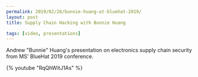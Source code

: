 ```yaml
---
permalink: 2019/02/26/bunnie-huang-at-bluehat-2019/
layout: post
title: Supply Chain Hacking with Bunnie Huang

tags: [video, presentations]
---
```


Andrew "Bunnie" Huang's presentation on electronics supply chain security from MS' BlueHat 2019 conference.

{% youtube "RqQhWitJ1As" %}
